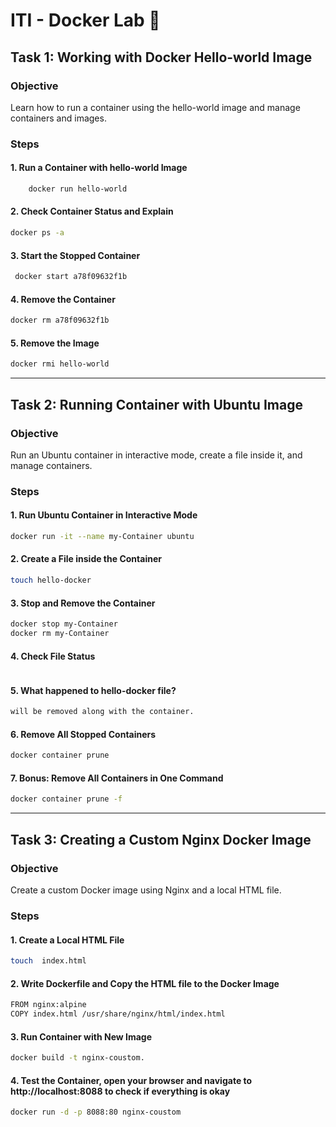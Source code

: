 # ITI - Docker Lab 🐋

## Task 1: Working with Docker Hello-world Image
### Objective
Learn how to run a container using the hello-world image and manage containers and images.

### Steps
#### 1. Run a Container with hello-world Image
```bash
    docker run hello-world
```
#### 2. Check Container Status and Explain
```bash
docker ps -a
```
#### 3. Start the Stopped Container
```bash
 docker start a78f09632f1b
```
#### 4. Remove the Container
```bash
docker rm a78f09632f1b  
```
#### 5. Remove the Image
```bash
docker rmi hello-world
```
---

## Task 2: Running Container with Ubuntu Image
### Objective
Run an Ubuntu container in interactive mode, create a file inside it, and manage containers.

### Steps
#### 1. Run Ubuntu Container in Interactive Mode
```bash
docker run -it --name my-Container ubuntu
```
#### 2. Create a File inside the Container
```bash
touch hello-docker

```
#### 3. Stop and Remove the Container
```bash
docker stop my-Container
docker rm my-Container
```
#### 4. Check File Status
```bash
```
#### 5. What happened to hello-docker file?
```bash
will be removed along with the container.
```
#### 6. Remove All Stopped Containers
```bash
docker container prune
```
#### 7. Bonus: Remove All Containers in One Command
```bash
docker container prune -f
```

---
## Task 3: Creating a Custom Nginx Docker Image
### Objective
Create a custom Docker image using Nginx and a local HTML file.

### Steps
#### 1. Create a Local HTML File
```bash
touch  index.html
```
#### 2. Write Dockerfile and Copy the HTML file to the Docker Image
```bash
FROM nginx:alpine
COPY index.html /usr/share/nginx/html/index.html

```
#### 3. Run Container with New Image
```bash
docker build -t nginx-coustom.

```

#### 4. Test the Container, open your browser and navigate to http://localhost:8088 to check if everything is okay
```bash
docker run -d -p 8088:80 nginx-coustom

```

